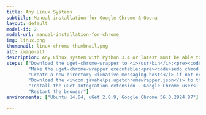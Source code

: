 ```yaml
---
title: Any Linux Systems
subtitle: Manual installation for Google Chrome & Opera
layout: default
modal-id: 2
modal-url: manual-installation-for-chrome
img: linux.png
thumbnail: linux-chrome-thumbnail.png
alt: image-alt
description: Any Linux system with Python 3.4 or latest must be able to run uget-chrome-wrapper. To integrate uGet with <strong>Google Chrome & Opera</strong>, follow the steps given below.
steps: ["Download the uget-chrome-wrapper to <i>/usr/bin</i>:<pre><code>sudo wget https://raw.githubusercontent.com/slgobinath/uget-chrome-wrapper/master/uget-chrome-wrapper/bin/uget-chrome-wrapper --output-document /usr/bin/uget-chrome-wrapper</code></pre>",
		"Make the uget-chrome-wrapper executable:<pre><code>sudo chmod +x /usr/bin/uget-chrome-wrapper</code></pre>",
		"Create a new directory <i>native-messaging-hosts</i> if not exists:<pre><code>sudo mkdir -p /etc/opt/chrome/native-messaging-hosts</code></pre>",
		"Download the <i>com.javahelps.ugetchromewrapper.json</i> to that directory:<pre><code>sudo wget https://raw.githubusercontent.com/slgobinath/uget-chrome-wrapper/master/uget-chrome-wrapper/conf/com.javahelps.ugetchromewrapper.json --output-document /etc/opt/chrome/native-messaging-hosts/com.javahelps.ugetchromewrapper.json</code></pre>",
		"Install the uGet Integration extension - Google Chrome users: <a href='https://chrome.google.com/webstore/detail/uget-integration/efjgjleilhflffpbnkaofpmdnajdpepi'>Chrome Extension</a> Opera users: <a href='https://addons.opera.com/en/extensions/details/uget-integration'>Opera Extension</a>",
		"Restart the browser"]
environments: ["Ubuntu 14.04, uGet 2.0.9, Google Chrome 56.0.2924.87"]

---
```

